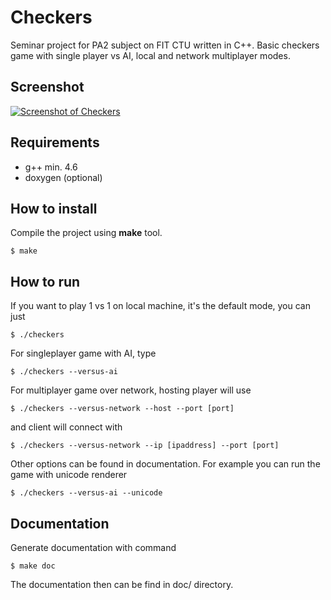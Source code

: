 # Checkers

Seminar project for PA2 subject on FIT CTU written in C++. Basic checkers game with single player vs AI, local and network multiplayer modes.

## Screenshot

[![Screenshot of Checkers](http://goo.gl/HJJztm)](http://goo.gl/HJJztm)

## Requirements

 - g++ min. 4.6
 - doxygen (optional)

## How to install

Compile the project using **make** tool.

    $ make

## How to run

If you want to play 1 vs 1 on local machine, it's the default mode, you can just

    $ ./checkers

For singleplayer game with AI, type

    $ ./checkers --versus-ai

For multiplayer game over network, hosting player will use

    $ ./checkers --versus-network --host --port [port]

and client will connect with

    $ ./checkers --versus-network --ip [ipaddress] --port [port]

Other options can be found in documentation. For example you can run the game with unicode renderer

    $ ./checkers --versus-ai --unicode

## Documentation

Generate documentation with command

    $ make doc

The documentation then can be find in doc/ directory.